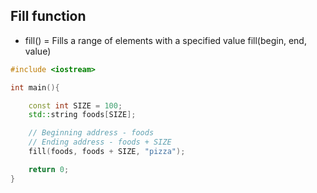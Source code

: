 ## Fill function

- fill() = Fills a range of elements with a specified value
           fill(begin, end, value)

```cpp
#include <iostream>

int main(){

    const int SIZE = 100;
    std::string foods[SIZE];

    // Beginning address - foods
    // Ending address - foods + SIZE
    fill(foods, foods + SIZE, "pizza"); 

    return 0;
}
```